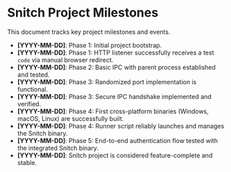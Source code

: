 <!-- ID: API-258 -->
# Snitch Project Milestones

This document tracks key project milestones and events.

- **[YYYY-MM-DD]**: Phase 1: Initial project bootstrap.
- **[YYYY-MM-DD]**: Phase 1: HTTP listener successfully receives a test `code` via manual browser redirect.
- **[YYYY-MM-DD]**: Phase 2: Basic IPC with parent process established and tested.
- **[YYYY-MM-DD]**: Phase 3: Randomized port implementation is functional.
- **[YYYY-MM-DD]**: Phase 3: Secure IPC handshake implemented and verified.
- **[YYYY-MM-DD]**: Phase 4: First cross-platform binaries (Windows, macOS, Linux) are successfully built.
- **[YYYY-MM-DD]**: Phase 4: Runner script reliably launches and manages the Snitch binary.
- **[YYYY-MM-DD]**: Phase 5: End-to-end authentication flow tested with the integrated Snitch binary.
- **[YYYY-MM-DD]**: Snitch project is considered feature-complete and stable.
